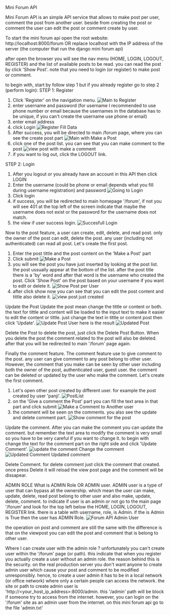 Mini Forum API

Mini Forum API is an simple API service that allows to make post per user, comment the post from another user. beside from creating the post or comment the user can edit the post or comment create by user.

To start the mini forum api open the root website:
http://localhost:8000/forum
OR replace localhost with the IP address of the server (the computer that run the django mini forum api)

after open the browser you will see the nav menu (HOME, LOGIN, LOGOUT, REGISTER) and the list of available posts to be read. you can read the post by click 'Show Post'. note that you need to login (or register) to make post or comment.

to begin with, start by follow step 1 but if you already register go to step 2 (perform login):
STEP 1: Register
1. Click 'Register' on the navigation menu.
![Main to Register](https://user-images.githubusercontent.com/42922801/229325210-3d286c5f-cc1d-4d63-9842-37d0bf44499a.JPG)
2. enter username and password (for username I recommended to use phone number or email because the usernames in the database has to be unique, if you can't create the username use phone or email)
3. enter email address
4. click Login
![Register Fill Data](https://user-images.githubusercontent.com/42922801/229325333-4eef982b-b2f4-4891-a4db-f2ab719b2407.JPG)
6. After success, you will be directed to main /forum page, where you can see the create post part
![Main with Make a Post](https://user-images.githubusercontent.com/42922801/229325360-d6ee7e1e-f63c-487f-9245-3eeb165324b7.JPG)
8. click one of the post list. you can see that you can make comment to the post
![view post with make a comment](https://user-images.githubusercontent.com/42922801/229325455-69e74d9b-3817-4c29-aeb5-f51a44094e1d.JPG)
9. if you want to log out, click the LOGOUT link.

STEP 2: Login
1. After you logout or you already have an account in this API then click LOGIN
2. Enter the username (could be phone or email depends what you fill during username registration) and password
![Going to Login](https://user-images.githubusercontent.com/42922801/229325834-42092015-d5b2-4ceb-a64d-8e7c7117a20b.JPG)
3. Click login
4. if success, you will be redirected to main homepage '/forum', if not you will see 401 at the top left of the screen indicate that maybe the username does not exist or the password for the username does not match.
5. the view if user success login.
![Succesfull Login](https://user-images.githubusercontent.com/42922801/229325847-e37a386c-4151-44af-8aa3-13a8d11c1a06.JPG)

Now to the post feature, a user can create, edit, delete, and read post. only the owner of the post can edit, delete the post. any user (including not authenticated) can read all post. Let's create the first post.
1. Enter the post tittle and the post content on the 'Make a Post' part
2. Click submit
![Make a Post](https://user-images.githubusercontent.com/42922801/229326747-1d63eb57-9c18-422c-b4d3-0c0995b8dc2f.JPG)
3. you will see the post you have just inserted by looking at the post list. the post ussually appear at the bottom of the list. after the post title there is a 'by' word and after that word is the username who created the post. Click 'Show Post' on the post based on your username if you want to edit or delete it.
![Show Post per User](https://user-images.githubusercontent.com/42922801/229326790-090193a3-2f40-482b-b407-fab110dd1fdd.JPG)
5. after click show now you can see that you can edit the post content and tittle also delete it.
![view post just created](https://user-images.githubusercontent.com/42922801/229326819-9e9de118-ed85-42fc-9eb6-a67209d825ac.JPG)

Update the Post
Update the post mean change the tittle or content or both. the text for tittle and content will be loaded to the input text to make it easier to edit the content or tittle. just change the text in tittle or content post then click 'Update'.
![Update Post User](https://user-images.githubusercontent.com/42922801/229326866-e082be9f-642d-4393-a8bd-268b1802d928.JPG)
here is the result
![Updated Post](https://user-images.githubusercontent.com/42922801/229326869-e1e07cb3-123b-4593-a7aa-39ea52808a26.JPG)

Delete the Post
to delete the post, just click the Delete Post Button. When you delete the post the comment related to the post will also be deleted. after that you will be redirected to main '/forum' page again.

Finally the comment feature. The comment feature use to give comment to the post. any user can give comment to any post belong to other user. However, the comment that you make can be seen by other user including both the owner of the post, authenticated user, guest user. the comment can be deleted or updated by the user who make the comment. Let's create the first comment.
1. Let's open other post created by different user. for example the post created by user 'panji'.
![PostList](https://user-images.githubusercontent.com/42922801/229327132-90dbc771-1951-46b7-a914-121a2016812e.JPG)
2. on the 'Give a comment the Post' part you can fill the text area in that part and click submit
![Make a Comment to Another user](https://user-images.githubusercontent.com/42922801/229327186-a0118645-ec97-4c7c-b6c6-da1386bc85e3.JPG)
4. the comment will be seen on the comments. you also see the update and delete comment part.
![Show comment for the post](https://user-images.githubusercontent.com/42922801/229327313-40d72fb1-dcd8-40b3-a6e0-7d5287cd15de.JPG)

Update the comment. After you can make the comment you can update the comment. but remember the text area to modify the comment is very small so you have to be very careful if you want to change it. to begin with change the text for the comment part on the right side and click 'Update Comment'.
![update the comment](https://user-images.githubusercontent.com/42922801/229327856-81066b11-a006-4358-860a-300ab590f44c.JPG)
Change the comment
![Updated Comment](https://user-images.githubusercontent.com/42922801/229327870-fb1322fd-3004-4f69-a599-68d86122383c.JPG)
Updated comment

Delete Comment. for delete comment just click the comment that created. once press Delete it will reload the view post page and the comment will be dissapear.

ADMIN ROLE
What is ADMIN Role OR ADMIN user. ADMIN user is a type of user that can bypass all the ownership. which mean the user can make, update, delete, read post belong to other user and also make, update, delete, comment. to indicate if user is an admin or not go to the main page '/forum' and look for the top left below the HOME, LOGIN, LOGOUT, REGISTER link. there is a table with username, role, is Admin. if the is Admin is True then the user has ADMIN Role.
![Forum API Admin User](https://user-images.githubusercontent.com/42922801/229329243-a9c98763-8460-4d99-ae8d-ceef2865983d.JPG)

the operation on post and comment are still the same with the difference is that on the viewpost you can edit the post and comment that is belong to other user.

Where I can create user with the admin role ?
unfortunately you can't create user within the '/forum' page (or path). this indicate that when you register you actually create a user without an admin role. the reason behind this is the security. on the real production server you don't want anyone to create admin user which cause your post and comment to be modified unresponsibly. hence, to create a user admin it has to be in a local network (or office network) where only a certain people can access the network. the site or path to create admin user is 'http://<your_host_ip_address>:8000/admin. this '/admin' path will be block if someone try to access from the internet. however, you can login on the '/forum' site as an admin user from the internet. on this mini forum api go to the file 'admin.txt' 
